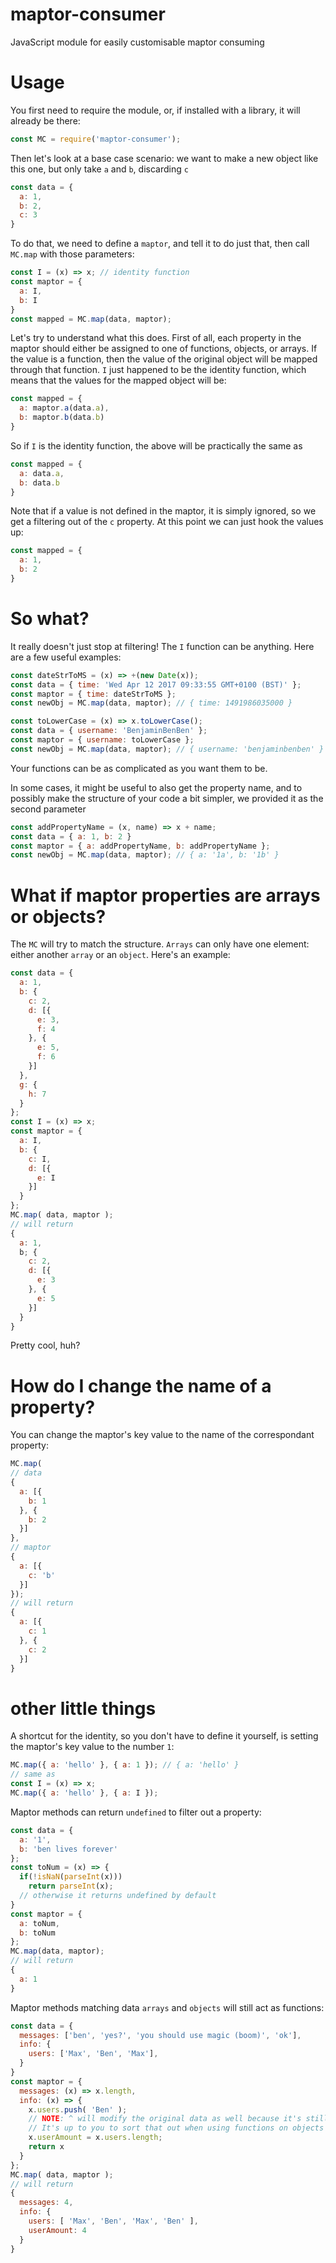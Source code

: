 # maptor-consumer

JavaScript module for easily customisable maptor consuming

# Usage

You first need to require the module, or, if installed with a library, it will already be there:

```js
const MC = require('maptor-consumer');
```

Then let's look at a base case scenario: we want to make a new object like this one, but only take `a` and `b`, discarding `c`

```js
const data = {
  a: 1,
  b: 2,
  c: 3
}
```

To do that, we need to define a `maptor`, and tell it to do just that, then call `MC.map` with those parameters:

```js
const I = (x) => x; // identity function
const maptor = {
  a: I,
  b: I
}
const mapped = MC.map(data, maptor);
```

Let's  try to understand what this does. First of all, each property in the maptor should either be assigned to one of functions, objects, or arrays. If the value is a function, then the value of the original object will be mapped through that function. `I` just happened to be the identity function, which means that the values for the mapped object will be:


```js
const mapped = {
  a: maptor.a(data.a),
  b: maptor.b(data.b)
}
```

So if `I` is the identity function, the above will be practically the same as

```js
const mapped = {
  a: data.a,
  b: data.b
}
```

Note that if a value is not defined in the maptor, it is simply ignored, so we get a filtering out of the `c` property. At this point we can just hook the values up:

```js
const mapped = {
  a: 1,
  b: 2
}
```

# So what?

It really doesn't just stop at filtering! The `I` function can be anything. Here are a few useful examples:

```js
const dateStrToMS = (x) => +(new Date(x));
const data = { time: 'Wed Apr 12 2017 09:33:55 GMT+0100 (BST)' };
const maptor = { time: dateStrToMS };
const newObj = MC.map(data, maptor); // { time: 1491986035000 }

const toLowerCase = (x) => x.toLowerCase();
const data = { username: 'BenjaminBenBen' };
const maptor = { username: toLowerCase };
const newObj = MC.map(data, maptor); // { username: 'benjaminbenben' }
```

Your functions can be as complicated as you want them to be.

In some cases, it might be useful to also get the property name, and to possibly make the structure of your code a bit simpler, we provided it as the second parameter

```js
const addPropertyName = (x, name) => x + name;
const data = { a: 1, b: 2 }
const maptor = { a: addPropertyName, b: addPropertyName };
const newObj = MC.map(data, maptor); // { a: '1a', b: '1b' }
```

# What if maptor properties are arrays or objects?

The `MC` will try to match the structure. `Arrays` can only have one element: either another `array` or an `object`. Here's an example:

```js
const data = {
  a: 1,
  b: {
    c: 2,
    d: [{
      e: 3,
      f: 4
    }, {
      e: 5,
      f: 6
    }]
  },
  g: {
    h: 7
  }
};
const I = (x) => x;
const maptor = {
  a: I,
  b: {
    c: I,
    d: [{
      e: I
    }]
  }
};
MC.map( data, maptor );
// will return
{
  a: 1,
  b; {
    c: 2,
    d: [{
      e: 3
    }, {
      e: 5
    }]
  }
}
```

Pretty cool, huh?

# How do I change the name of a property?

You can change the maptor's key value to the name of the correspondant property:

```js
MC.map(
// data
{
  a: [{
    b: 1
  }, {
    b: 2
  }]
}, 
// maptor
{
  a: [{
    c: 'b'
  }]
});
// will return
{
  a: [{
    c: 1
  }, {
    c: 2
  }]
}
```

# other little things

A shortcut for the identity, so you don't have to define it yourself, is setting the maptor's key value to the number `1`:

```js
MC.map({ a: 'hello' }, { a: 1 }); // { a: 'hello' }
// same as
const I = (x) => x;
MC.map({ a: 'hello' }, { a: I });
```

Maptor methods can return `undefined` to filter out a property:

```js
const data = {
  a: '1',
  b: 'ben lives forever'
};
const toNum = (x) => {
  if(!isNaN(parseInt(x)))
    return parseInt(x);
  // otherwise it returns undefined by default
}
const maptor = {
  a: toNum,
  b: toNum
};
MC.map(data, maptor);
// will return
{
  a: 1
}
```

Maptor methods matching data `arrays` and `objects` will still act as functions:

```js
const data = {
  messages: ['ben', 'yes?', 'you should use magic (boom)', 'ok'],
  info: {
    users: ['Max', 'Ben', 'Max'],
  }
}
const maptor = {
  messages: (x) => x.length,
  info: (x) => {
    x.users.push( 'Ben' ); 
    // NOTE: ^ will modify the original data as well because it's still referenced to that
    // It's up to you to sort that out when using functions on objects and arrays
    x.userAmount = x.users.length;
    return x
  }
};
MC.map( data, maptor );
// will return
{
  messages: 4,
  info: {
    users: [ 'Max', 'Ben', 'Max', 'Ben' ],
    userAmount: 4
  }
}
```
